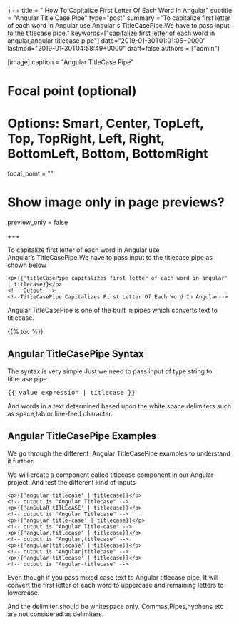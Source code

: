 +++
title = " How To Capitalize First Letter Of Each Word In Angular"
subtitle = "Angular Title Case Pipe"
type="post"
summary ="To capitalize first letter of each word in Angular use Angular&#039;s TitleCasePipe.We have to pass input to the titlecase pipe."
keywords=["capitalize first letter of each word in angular,angular titlecase pipe"]
date="2019-01-30T01:01:05+0000"
lastmod="2019-01-30T04:58:49+0000"
draft=false
authors = ["admin"]


[image]
  caption = "Angular TitleCase Pipe"

  # Focal point (optional)
  # Options: Smart, Center, TopLeft, Top, TopRight, Left, Right, BottomLeft, Bottom, BottomRight
  focal_point = ""

  # Show image only in page previews?
  preview_only = false

+++

To capitalize first letter of each word in Angular use Angular&#8217;s TitleCasePipe.We have to pass input to the titlecase pipe as shown below

```
<p>{{'titleCasePipe capitalizes first letter of each word in angular'
| titlecase}}</p>
<!-- Output -->
<!--TitleCasePipe Capitalizes First Letter Of Each Word In Angular-->
```

Angular TitleCasePipe is one of the built in pipes which converts text to titlecase.

{{% toc %}}

## Angular TitleCasePipe Syntax

The syntax is very simple Just we need to pass input of type string to titlecase pipe

<pre>{{ value_expression | titlecase }}</pre>

And words in a text determined based upon the white space delimiters such as space,tab or line-feed character.

## Angular TitleCasePipe Examples

We go through the different  Angular TitleCasePipe examples to understand it further.

We will create a component called titlecase component in our Angular project. And test the different kind of inputs

```
<p>{{'angular titlecase' | titlecase}}</p>
<!-- output is "Angular Titlecase" --> 
<p>{{'anGuLaR tITLEcASE' | titlecase}}</p> 
<!-- output is "Angular Titlecase" --> 
<p>{{'angular title-case' | titlecase}}</p>
<!-- output is "Angular Title-case" --> 
<p>{{'angular,titlecase' | titlecase}}</p>
<!-- output is "Angular,titlecase" -->
<p>{{'angular|titlecase' | titlecase}}</p>
<!-- output is "Angular|titlecase" -->
<p>{{'angular-titlecase' | titlecase}}</p>
<!-- output is "Angular-titlecase" -->
```

Even though if you pass mixed case text to Angular titlecase pipe, It will convert the first letter of each word to uppercase and remaining letters to lowercase.

And the delimiter should be whitespace only. Commas,Pipes,hyphens etc are not considered as delimiters.
